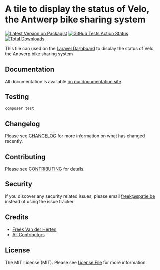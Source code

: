 # A tile to display the status of Velo, the Antwerp bike sharing system

[![Latest Version on Packagist](https://img.shields.io/packagist/v/spatie/laravel-dashboard-velo-tile.svg?style=flat-square)](https://packagist.org/packages/spatie/laravel-dashboard-velo-tile)
[![GitHub Tests Action Status](https://img.shields.io/github/workflow/status/spatie/laravel-dashboard-velo-tile/run-tests?label=tests)](https://github.com/spatie/laravel-dashboard-velo-tile/actions?query=workflow%3Arun-tests+branch%3Amaster)
[![Total Downloads](https://img.shields.io/packagist/dt/spatie/laravel-dashboard-velo-tile.svg?style=flat-square)](https://packagist.org/packages/spatie/laravel-dashboard-velo-tile)

This tile can used on the [Laravel Dashboard](https://docs.spatie.be/laravel-dashboard) to display the status of Velo, the Antwerp bike sharing system


## Documentation

All documentation is available [on our documentation site](https://docs.spatie.be/laravel-dashboard).

## Testing

``` bash
composer test
```

## Changelog

Please see [CHANGELOG](CHANGELOG.md) for more information on what has changed recently.

## Contributing

Please see [CONTRIBUTING](CONTRIBUTING.md) for details.

## Security

If you discover any security related issues, please email freek@spatie.be instead of using the issue tracker.

## Credits

- [Freek Van der Herten](https://github.com/freekmurze)
- [All Contributors](../../contributors)

## License

The MIT License (MIT). Please see [License File](LICENSE.md) for more information.
